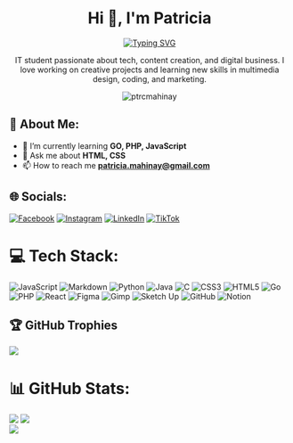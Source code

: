 <h1 align="center">Hi 👋, I'm Patricia</h1>

<p align="center">
  <a href="https://git.io/typing-svg">
    <img src="https://readme-typing-svg.demolab.com?font=Fira+Code&pause=1000&color=F75BE4&center=true&vCenter=true&width=435&lines=Aspiring+Full+Stack+Dev+%7C+AI+Learner" alt="Typing SVG" />
  </a>
</p>



<p align="center">
  IT student passionate about tech, content creation, and digital business. I love working on creative projects and learning new skills in multimedia design, coding, and marketing.
</p>

<p align="center">
  <img src="https://komarev.com/ghpvc/?username=ptrcmahinay&label=Profile%20views&color=FF69B4&style=flat" alt="ptrcmahinay" />
</p>



## 💫 About Me:

- 🌱 I’m currently learning **GO, PHP, JavaScript**
- 💬 Ask me about **HTML, CSS**
- 📫 How to reach me **patricia.mahinay@gmail.com**

## 🌐 Socials:
[![Facebook](https://img.shields.io/badge/Facebook-%23FF69B4.svg?logo=Facebook&logoColor=white)](https://facebook.com/ptrcmhny) 
[![Instagram](https://img.shields.io/badge/Instagram-%23FF69B4.svg?logo=Instagram&logoColor=white)](https://instagram.com/ugc.patpat) 
[![LinkedIn](https://img.shields.io/badge/LinkedIn-%23FF69B4.svg?logo=linkedin&logoColor=white)](https://linkedin.com/in/patriciaannmahinay) 
[![TikTok](https://img.shields.io/badge/TikTok-%23FF69B4.svg?logo=TikTok&logoColor=white)](https://tiktok.com/@ptrcmhny)

# 💻 Tech Stack:
![JavaScript](https://img.shields.io/badge/javascript-%23FF69B4.svg?style=for-the-badge&logo=javascript&logoColor=white)
![Markdown](https://img.shields.io/badge/markdown-%23FF69B4.svg?style=for-the-badge&logo=markdown&logoColor=white)
![Python](https://img.shields.io/badge/python-%23FF69B4.svg?style=for-the-badge&logo=python&logoColor=white)
![Java](https://img.shields.io/badge/java-%23FF69B4.svg?style=for-the-badge&logo=java&logoColor=white)
![C](https://img.shields.io/badge/c-%23FF69B4.svg?style=for-the-badge&logo=c&logoColor=white)
![CSS3](https://img.shields.io/badge/css3-%23FF69B4.svg?style=for-the-badge&logo=css3&logoColor=white)
![HTML5](https://img.shields.io/badge/html5-%23FF69B4.svg?style=for-the-badge&logo=html5&logoColor=white)
![Go](https://img.shields.io/badge/go-%23FF69B4.svg?style=for-the-badge&logo=go&logoColor=white)
![PHP](https://img.shields.io/badge/php-%23FF69B4.svg?style=for-the-badge&logo=php&logoColor=white)
![React](https://img.shields.io/badge/react-%23FF69B4.svg?style=for-the-badge&logo=react&logoColor=white)
![Figma](https://img.shields.io/badge/figma-%23FF69B4.svg?style=for-the-badge&logo=figma&logoColor=white)
![Gimp](https://img.shields.io/badge/Gimp-%23FF69B4.svg?style=for-the-badge&logo=gimp&logoColor=white)
![Sketch Up](https://img.shields.io/badge/SketchUp-%23FF69B4.svg?style=for-the-badge&logo=sketchup&logoColor=white)
![GitHub](https://img.shields.io/badge/github-%23FF69B4.svg?style=for-the-badge&logo=github&logoColor=white)
![Notion](https://img.shields.io/badge/Notion-%23FF69B4.svg?style=for-the-badge&logo=notion&logoColor=white)

## 🏆 GitHub Trophies
![](https://github-profile-trophy.vercel.app/?username=ptrcmahinay&theme=radical&no-frame=true&no-bg=true&margin-w=4&title=Followers,Stars,Commit,Repositories,PullRequest)

# 📊 GitHub Stats:
![](https://github-readme-stats.vercel.app/api?username=ptrcmahinay&theme=radical&hide_border=true&include_all_commits=false&count_private=false)
![](https://github-readme-streak-stats.herokuapp.com/?user=ptrcmahinay&theme=radical&hide_border=true)<br/>
![](https://github-readme-stats.vercel.app/api/top-langs/?username=ptrcmahinay&theme=radical&hide_border=true&include_all_commits=false&count_private=false&layout=compact)
